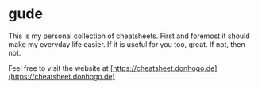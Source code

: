 # gude

This is my personal collection of cheatsheets. First and foremost it should
make my everyday life easier. If it is useful for you too, great. If not, then
not.

Feel free to visit the website at
[https://cheatsheet.donhogo.de](https://cheatsheet.donhogo.de)
